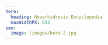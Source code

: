 ```yaml
---
hero:
  heading: Hyperhidrosis Encyclopedia
  maxWidthPX: 652
seo:
  image: /images/hero-2.jpg
---
```

